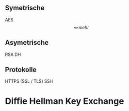 ## Symetrische
AES
$$
{\infty}\,mehr
$$
## Asymetrische
RSA
DH
## Protokolle
HTTPS (SSL / TLS)
SSH

# Diffie Hellman Key Exchange

